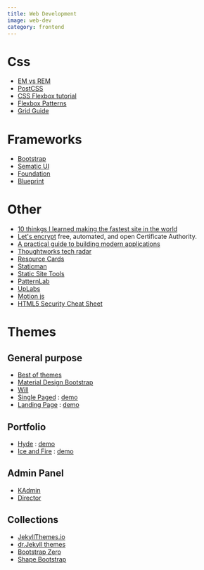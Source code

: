 ```yaml
---
title: Web Development
image: web-dev
category: frontend
---
```

# Css
- [EM vs REM](http://zellwk.com/blog/rem-vs-em/)
- [PostCSS](http://postcss.parts/)
- [CSS Flexbox tutorial](https://scotch.io/tutorials/a-visual-guide-to-css3-flexbox-properties)
- [Flexbox Patterns](http://www.flexboxpatterns.com/home)
- [Grid Guide](https://css-tricks.com/snippets/css/complete-guide-grid/)

# Frameworks
- [Bootstrap](http://getbootstrap.com/)
- [Sematic UI](http://semantic-ui.com/)
- [Foundation](http://foundation.zurb.com/)
- [Blueprint](http://blueprintjs.com/)

# Other
- [10 thinkgs I learned making the fastest site in the world](https://hackernoon.com/10-things-i-learned-making-the-fastest-site-in-the-world-18a0e1cdf4a7#.3n18ttwn8)
- [Let's encrypt](https://letsencrypt.org/) free, automated, and open Certificate Authority.
- [A practical guide to building modern applications](https://formidable.com/open-source/playbook/)
- [Thoughtworks tech radar](https://www.thoughtworks.com/radar)
- [Resource Cards](https://resourcecards.com/)
- [Staticman](https://staticman.net/)
- [Static Site Tools](http://cloudcannon.com/tips/2014/12/12/the-ultimate-list-of-services-for-static-websites.html)
- [PatternLab](http://patternlab.io/)
- [UpLabs](http://www.uplabs.com/)
- [Motion js](https://github.com/legomushroom/mojs)
- [HTML5 Security Cheat Sheet](https://www.owasp.org/index.php/HTML5_Security_Cheat_Sheet)

# Themes

## General purpose
- [Best of themes](https://www.bestofthemes.com/)
- [Material Design Bootstrap](http://mdbootstrap.com/)
- [Will](http://jekyllthemes.io/theme/40167614/will-jekyll-template)
- [Single Paged](https://github.com/t413/SinglePaged/) : [demo](http://t413.com/SinglePaged/)
- [Landing Page](http://jekyllthemes.io/theme/24792726/landing-page-theme) : [demo](http://shaneweng.com/landing-page-theme/)

## Portfolio
- [Hyde](https://github.com/poole/hyde) : [demo](http://hyde.getpoole.com/)
- [Ice and Fire](https://github.com/SpaceG/iceandfire) : [demo](http://lucasgatsas.ch/)

## Admin Panel
- [KAdmin](https://shapebootstrap.net/item/1524954-kadmin-free-responsive-admin-dashboard-template)
- [Director](http://www.bootstrapzero.com/bootstrap-template/director-responsive-admin)

## Collections
- [JekyllThemes.io](http://jekyllthemes.io/)
- [dr.Jekyll themes](https://drjekyllthemes.github.io/)
- [Bootstrap Zero](http://www.bootstrapzero.com/)
- [Shape Bootstrap](https://shapebootstrap.net/)
